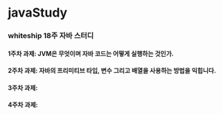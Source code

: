 # javaStudy
### whiteship 18주 자바 스터디
####  1주차 과제: JVM은 무엇이며 자바 코드는 어떻게 실행하는 것인가.
####  2주차 과제: 자바의 프리미티브 타입, 변수 그리고 배열을 사용하는 방법을 익힙니다.
####  3주차 과제:  
####  4주차 과제:

